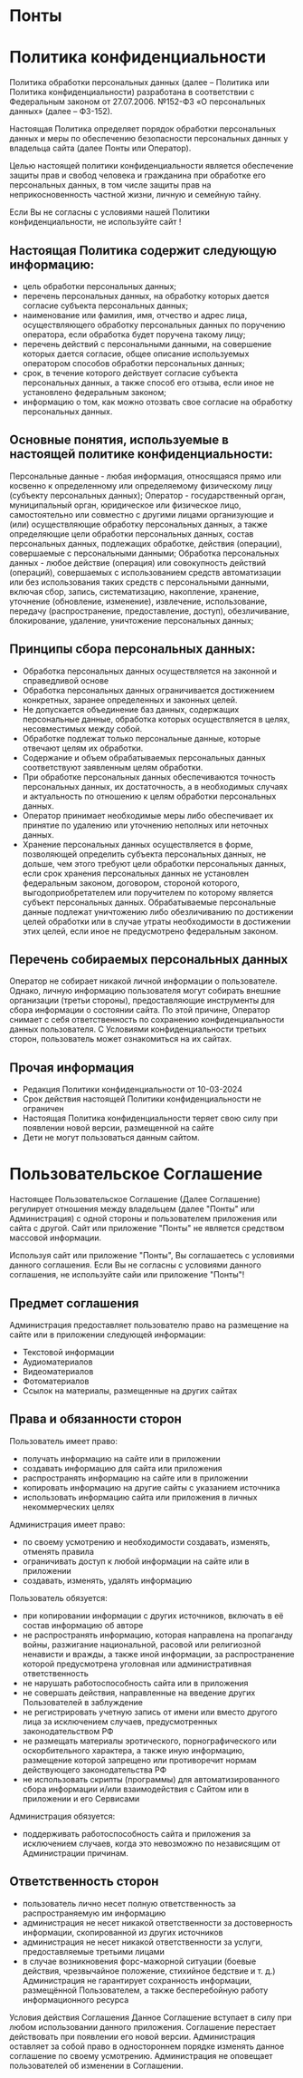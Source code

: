 # Понты

# Политика конфиденциальности
Политика обработки персональных данных (далее – Политика или Политика конфиденциальности) разработана в соответствии с Федеральным законом от 27.07.2006. №152-ФЗ «О персональных данных» (далее – ФЗ-152).

Настоящая Политика определяет порядок обработки персональных данных и меры по обеспечению безопасности персональных данных у владельца сайта (далее Понты или Оператор).

Целью настоящей политики конфиденциальности является обеспечение защиты прав и свобод человека и гражданина при обработке его персональных данных, в том числе защиты прав на неприкосновенность частной жизни, личную и семейную тайну.


Если Вы не согласны с условиями нашей Политики конфиденциальности, не используйте сайт !

## Настоящая Политика содержит следующую информацию:

- цель обработки персональных данных;
- перечень персональных данных, на обработку которых дается согласие субъекта персональных данных;
- наименование или фамилия, имя, отчество и адрес лица, осуществляющего обработку персональных данных по поручению оператора, если обработка будет поручена такому лицу;
- перечень действий с персональными данными, на совершение которых дается согласие, общее описание используемых оператором способов обработки персональных данных;
- срок, в течение которого действует согласие субъекта персональных данных, а также способ его отзыва, если иное не установлено федеральным законом;
- информацию о том, как можно отозвать свое согласие на обработку персональных данных.

  
## Основные понятия, используемые в настоящей политике конфиденциальности:

Персональные данные - любая информация, относящаяся прямо или косвенно к определенному или определяемому физическому лицу (субъекту персональных данных);
Оператор - государственный орган, муниципальный орган, юридическое или физическое лицо, самостоятельно или совместно с другими лицами организующие и (или) осуществляющие обработку персональных данных, а также определяющие цели обработки персональных данных, состав персональных данных, подлежащих обработке, действия (операции), совершаемые с персональными данными;
Обработка персональных данных - любое действие (операция) или совокупность действий (операций), совершаемых с использованием средств автоматизации или без использования таких средств с персональными данными, включая сбор, запись, систематизацию, накопление, хранение, уточнение (обновление, изменение), извлечение, использование, передачу (распространение, предоставление, доступ), обезличивание, блокирование, удаление, уничтожение персональных данных;


## Принципы сбора персональных данных:

- Обработка персональных данных осуществляется на законной и справедливой основе
- Обработка персональных данных ограничивается достижением конкретных, заранее определенных и законных целей.
- Не допускается объединение баз данных, содержащих персональные данные, обработка которых осуществляется в целях, несовместимых между собой.
- Обработке подлежат только персональные данные, которые отвечают целям их обработки.
- Содержание и объем обрабатываемых персональных данных соответствуют заявленным целям обработки.
- При обработке персональных данных обеспечиваются точность персональных данных, их достаточность, а в необходимых случаях и актуальность по отношению к целям обработки персональных данных.
- Оператор принимает необходимые меры либо обеспечивает их принятие по удалению или уточнению неполных или неточных данных.
- Хранение персональных данных осуществляется в форме, позволяющей определить субъекта персональных данных, не дольше, чем этого требуют цели обработки персональных данных, если срок хранения персональных данных не установлен федеральным законом, договором, стороной которого, выгодоприобретателем или поручителем по которому является субъект персональных данных. Обрабатываемые персональные данные подлежат уничтожению либо обезличиванию по достижении целей обработки или в случае утраты необходимости в достижении этих целей, если иное не предусмотрено федеральным законом.

## Перечень собираемых персональных данных
Оператор не собирает никакой личной информации о пользователе. Однако, личную информацию пользователя могут собирать внешние организации (третьи стороны), предоставляющие инструменты для сбора информации о состоянии сайта. По этой причине, Оператор снимает с себя ответственность по сохранению конфиденциальности данных пользователя. С Условиями конфиденциальности третьих сторон, пользователь может ознакомиться на их сайтах.

## Прочая информация

- Редакция Политики конфиденциальности от 10-03-2024
- Срок действия настоящей Политики конфиденциальности не ограничен
- Настоящая Политика конфиденциальности теряет свою силу при появлении новой версии, размещенной на сайте
- Дети не могут пользоваться данным сайтом.

# Пользовательское Соглашение
Настоящее Пользовательское Соглашение (Далее Соглашение) регулирует отношения между владельцем (далее "Понты" или Администрация) с одной стороны и пользователем приложения или сайта с другой.
Сайт или приложение "Понты" не является средством массовой информации.

Используя сайт или приложение "Понты", Вы соглашаетесь с условиями данного соглашения.
Если Вы не согласны с условиями данного соглашения, не используйте сайи или приложение "Понты"!

## Предмет соглашения
Администрация предоставляет пользователю право на размещение на сайте или в приложении следующей информации:
- Текстовой информации
- Аудиоматериалов
- Видеоматериалов
- Фотоматериалов
- Ссылок на материалы, размещенные на других сайтах

## Права и обязанности сторон
Пользователь имеет право:
- получать информацию на сайте или в приложении
- создавать информацию для сайта или приложения
- распространять информацию на сайте или в приложении
- копировать информацию на другие сайты с указанием источника
- использовать информацию сайта или приложения в личных некоммерческих целях

Администрация имеет право:
- по своему усмотрению и необходимости создавать, изменять, отменять правила
- ограничивать доступ к любой информации на сайте или в приложении
- создавать, изменять, удалять информацию

Пользователь обязуется:
- при копировании информации с других источников, включать в её состав информацию об авторе
- не распространять информацию, которая направлена на пропаганду войны, разжигание национальной, расовой или религиозной ненависти и вражды, а также иной информации, за распространение которой предусмотрена уголовная или административная ответственность
- не нарушать работоспособность сайта или в приложения
- не совершать действия, направленные на введение других Пользователей в заблуждение
- не регистрировать учетную запись от имени или вместо другого лица за исключением случаев, предусмотренных законодательством РФ
- не размещать материалы эротического, порнографического или оскорбительного характера, а также иную информацию, размещение которой запрещено или противоречит нормам действующего законодательства РФ
- не использовать скрипты (программы) для автоматизированного сбора информации и/или взаимодействия с Сайтом или в приложении и его Сервисами

Администрация обязуется:
- поддерживать работоспособность сайта и приложения за исключением случаев, когда это невозможно по независящим от Администрации причинам.

## Ответственность сторон
- пользователь лично несет полную ответственность за распространяемую им информацию
- администрация не несет никакой ответственности за достоверность информации, скопированной из других источников
- администрация не несет никакой ответственности за услуги, предоставляемые третьими лицами
- в случае возникновения форс-мажорной ситуации (боевые действия, чрезвычайное положение, стихийное бедствие и т. д.) Администрация не гарантирует сохранность информации, размещённой Пользователем, а также бесперебойную работу информационного ресурса

Условия действия Соглашения
Данное Соглашение вступает в силу при любом использовании данного приложения.
Соглашение перестает действовать при появлении его новой версии.
Администрация оставляет за собой право в одностороннем порядке изменять данное соглашение по своему усмотрению.
Администрация не оповещает пользователей об изменении в Соглашении.
